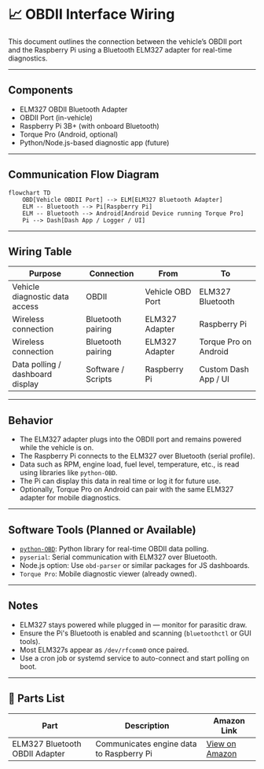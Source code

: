 # 📈 OBDII Interface Wiring

This document outlines the connection between the vehicle’s OBDII port and the Raspberry Pi using a Bluetooth ELM327 adapter for real-time diagnostics.

---

## Components

- ELM327 OBDII Bluetooth Adapter
- OBDII Port (in-vehicle)
- Raspberry Pi 3B+ (with onboard Bluetooth)
- Torque Pro (Android, optional)
- Python/Node.js-based diagnostic app (future)

---

## Communication Flow Diagram

```mermaid
flowchart TD
    OBD[Vehicle OBDII Port] --> ELM[ELM327 Bluetooth Adapter]
    ELM -- Bluetooth --> Pi[Raspberry Pi]
    ELM -- Bluetooth --> Android[Android Device running Torque Pro]
    Pi --> Dash[Dash App / Logger / UI]
```

---

## Wiring Table

| Purpose                          | Connection           | From               | To                    |
|----------------------------------|----------------------|--------------------|------------------------|
| Vehicle diagnostic data access   | OBDII                | Vehicle OBD Port   | ELM327 Bluetooth       |
| Wireless connection              | Bluetooth pairing    | ELM327 Adapter     | Raspberry Pi           |
| Wireless connection              | Bluetooth pairing    | ELM327 Adapter     | Torque Pro on Android  |
| Data polling / dashboard display| Software / Scripts   | Raspberry Pi       | Custom Dash App / UI   |

---

## Behavior

- The ELM327 adapter plugs into the OBDII port and remains powered while the vehicle is on.
- The Raspberry Pi connects to the ELM327 over Bluetooth (serial profile).
- Data such as RPM, engine load, fuel level, temperature, etc., is read using libraries like `python-OBD`.
- The Pi can display this data in real time or log it for future use.
- Optionally, Torque Pro on Android can pair with the same ELM327 adapter for mobile diagnostics.

---

## Software Tools (Planned or Available)

- [`python-OBD`](https://github.com/brendan-w/python-OBD): Python library for real-time OBDII data polling.
- `pyserial`: Serial communication with ELM327 over Bluetooth.
- Node.js option: Use `obd-parser` or similar packages for JS dashboards.
- `Torque Pro`: Mobile diagnostic viewer (already owned).

---

## Notes

- ELM327 stays powered while plugged in — monitor for parasitic draw.
- Ensure the Pi's Bluetooth is enabled and scanning (`bluetoothctl` or GUI tools).
- Most ELM327s appear as `/dev/rfcomm0` once paired.
- Use a cron job or systemd service to auto-connect and start polling on boot.

---

## 🔗 Parts List

| Part | Description | Amazon Link |
|------|-------------|-------------|
| ELM327 Bluetooth OBDII Adapter | Communicates engine data to Raspberry Pi | [View on Amazon](https://www.amazon.com/dp/B01MAURDGG?ref_=ppx_hzsearch_conn_dt_b_fed_asin_title_1) |

